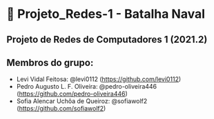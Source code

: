 # 🚢 Projeto_Redes-1 - Batalha Naval

## Projeto de Redes de Computadores 1 (2021.2)

## Membros do grupo:

* Levi Vidal Feitosa: @levi0112 (https://github.com/levi0112)
* Pedro Augusto L. F. Oliveira: @pedro-oliveira446 (https://github.com/pedro-oliveira446)
* Sofia Alencar Uchôa de Queiroz: @sofiawolf2 (https://github.com/sofiawolf2)


